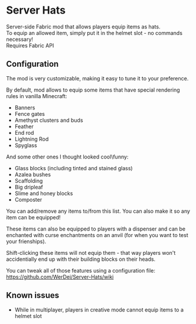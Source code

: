 # Server Hats
Server-side Fabric mod that allows players equip items as hats.  
To equip an allowed item, simply put it in the helmet slot - no commands necessary!  
Requires Fabric API  

## Configuration
The mod is very customizable, making it easy to tune it to your preference.

By default, mod allows to equip some items that have special rendering rules in vanilla Minecraft:
* Banners
* Fence gates
* Amethyst clusters and buds
* Feather
* End rod
* Lightning Rod
* Spyglass

And some other ones I thought looked cool\funny:
* Glass blocks (including tinted and stained glass)
* Azalea bushes
* Scaffolding
* Big dripleaf
* Slime and honey blocks
* Composter

You can add/remove any items to/from this list. You can also make it so any item can be equipped!

These items can also be equipped to players with a dispenser and can be enchanted with curse enchantments on an anvil (for when you want to test your frienships).

Shift-clicking these items will not equip them - that way players won't accidentially end up with their building blocks on their heads.

You can tweak all of those features using a configuration file:
https://github.com/WerDei/Server-Hats/wiki

## Known issues
* While in multiplayer, players in creative mode cannot equip items to a helmet slot
